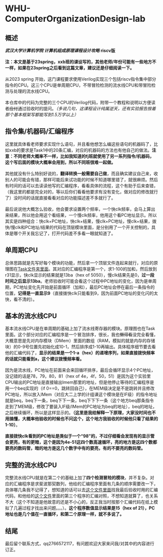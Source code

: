 # WHU-ComputerOrganizationDesign-lab
## 概述
***武汉大学计算机学院 计算机组成原理课程设计攻略***   **riscv版**<br>
<br>
**注：本文是基于23spring，xxb班的课设写的，其他老师/年份可能有一些地方不一样，如果在23spring之后看到这篇文章，建议还是仔细阅读一下。**<br>
<br>
从2023 spring 开始，这门课程要求使用Verilog实现三个包括riscv指令集中部分指令的CPU。这三个CPU是单周期CPU，不带冒险检测的流水线CPU和带冒险检测与处理的流水线CPU。<br>
<br>
本仓库中的代码为完整的三个CPU的Verilog代码，附带一个教程和说明以方便读者~~应付~~通过验收时的提问。*（多说几句，这课程设计纯属逆天，还有实验报告按着那个基本框架写都能写到1.5万字以上）*<br>
## 指令集/机器码/汇编程序
这里就具体看老师要求实现什么语句，并且看他想怎么编这些语句的机器码了，比如xxb的要求是Task1中的20条汇编，对应的机器码的方法也有他自己的做法。**注意：不同老师大概率不一样，比如我知道的fj班就使用了另一系列指令/机器码，这个写后面的模块大概率会用到，所以不同班很难一起做。**<br>
<br>
其他就没有什么特别好说的，**翻译转换一般需要自己做**，而且确实建议自己来，收别人的可能会有错，那样可能后来试功能的时候不知道哪里错了，就很麻烦。然后有时间的话可以去读读他写的汇编程序，看看具体的流程，这个有助于后来查错，（我这里的都是完全对的，等以后你们看看他要求有没有变化，做对应的修改就行了）没时间的话就直接看看对应的功能描述差不多就行了。<br>
<br>
最后说说他大概怎么验收，他会要求设置两个频率，一个快clk频率，会马上算出来结果，所以他会用这个看结果，一个慢clk频率，他用这个看PC地址显示。所以其实是四种组合：快clk+PC地址，快clk+结果，慢clk+PC地址，慢clk+结果，拨快/慢clk和PC地址/结果的代码在顶层模块里面，是分别用了一个开关控制的，具体是哪个开关我忘记了，打开代码差不多看一眼就知道了。<br>
## 单周期CPU
总体思路就是先写好每个模块的功能，然后拿一个顶层文件连起来就行，对应的原理图在[Task文件夹里面](https://github.com/bryceyin13/WHU-ComputerOrganizationDesign-lab/blob/main/Task/Task2%20SingleCycleCPU.pdf)。其对应的汇编程序是第一个，求1-100的加和，然后放到r31显示，快clk显示的结果就是13ba（hex of 5050），慢clk结果先是0，**过一段时间之后显示13ba**。老师验收时可能会看这个过程中PC地址的变化，因为是单周期，PC地址变化先开始是前面循环（加和），最后PC地址会停在最后一条指令的位置，**记得是一直显示9**（直接拨快clk只能看到9，因为前面PC地址的变化闪的太快，看不清的）。
## 基本的流水线CPU
基本流水线CPU是在单周期的基础上加了流水线寄存器的模块。原理图也在Task里面。这个部分对应的汇编程序是一个冒泡排序，很长，我也~~懒得看~~没完全看懂，大概意思是先对内存模块（DMem）里面的数组（RAM，模拟的就是内存的存储块）的0-9号位置先初始化成10-1，然后排序成1-10再输出。具体程序细节要去看他的汇编代码了，**显示的结果是一个1-a（hex）的递增序列，如果直接拨快频率的话就只能看到a，这个建议拨慢频率看。**<br>
<br>
因为是流水线，PC地址在前面来会来回循环排序，最后会循环显示4个PC地址，没记错的话是78，79，80，81（hex of 4e，4f，50，51）是因为这个实验里CPU输出的PC地址是直接输出Imem那里的地址，但是他停止等待的汇编程序是用一个beq实现的（if 0==0，跳转回自己），在MEM级决定是不是跳转并且修改PC地址，所以放入IMem（对应大二上学的计组课这个模块是在IF级）的指令地址就是beq，beq下一条，beq下下一条，beq下下下一条（这个地方beq那条指令走到了MEM级，修改了要装入IF级/IMem的PC地址为beq的地址），beq的地址，之后继续循环，所以是这样显示的。**（这里是我给解释一下原理，大家没时间也不用搞懂，大概率他验收的时候也不问这个，这个地方我验收的时候他只看了结果的1-10）**。<br>
<br>
**直接拨快clk看到的PC地址是类似于一个“98”的，不过仔细看会发现有的显示管会更亮，有的更暗，这个是因为4e-51这四个数高速循环，亮的地方是这四个数都要亮的数码管，暗的地方是这几个数字中有的要亮，有的不要亮的数码管。**<br>
## 完整的流水线CPU
完整流水线CPU就是在第二个的基础上加了**四个检测冒险的模块**，并不复杂。对应的汇编程序是求斐波那契数列，他给的汇编程序里面有几条的顺序需要改一下，具体哪几条我不记得了，想知道的话可以去[这个文件里面](https://github.com/bryceyin13/WHU-ComputerOrganizationDesign-lab/blob/main/Final_Pipeline/IMem.v)找我最后验收时用的汇编代码，和他给的[这个文件](https://github.com/bryceyin13/WHU-ComputerOrganizationDesign-lab/blob/main/Task/Task1%20%E6%8C%87%E4%BB%A4%E7%B3%BB%E7%BB%9F%E4%B8%8E%E9%AA%8C%E8%AF%81%E7%A8%8B%E5%BA%8F%E8%AF%BE%E5%A0%82%E7%94%A8.pdf)里面的第三个程序的汇编对照，不想知道就算了，也关系不大（这个不知道是他故意的还是不小心的，反正我当时按那个汇编代码在纸上模拟了几遍过程才找出来问题。。。）。**这个程序数值显示结果是15（hex of 21），PC地址也是几个值在一直循环，和第二个原理一样，就不多说了。**
## 结尾
最后留个联系方式，qq2766572117，有问题欢迎大家来问我/对其中的内容进行订正。
